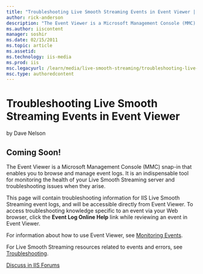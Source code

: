 ```yaml
---
title: "Troubleshooting Live Smooth Streaming Events in Event Viewer | Microsoft Docs"
author: rick-anderson
description: "The Event Viewer is a Microsoft Management Console (MMC) snap-in that enables you to browse and manage event logs. It is an indispensable tool for monitoring..."
ms.author: iiscontent
manager: soshir
ms.date: 02/15/2011
ms.topic: article
ms.assetid: 
ms.technology: iis-media
ms.prod: iis
msc.legacyurl: /learn/media/live-smooth-streaming/troubleshooting-live-smooth-streaming-events-in-event-viewer
msc.type: authoredcontent
---
```

Troubleshooting Live Smooth Streaming Events in Event Viewer
====================
by Dave Nelson

## Coming Soon!

The Event Viewer is a Microsoft Management Console (MMC) snap-in that enables you to browse and manage event logs. It is an indispensable tool for monitoring the health of your Live Smooth Streaming server and troubleshooting issues when they arise.

This page will contain troubleshooting information for IIS Live Smooth Streaming event logs, and will be accessible directly from Event Viewer. To access troubleshooting knowledge specific to an event via your Web browser, click the **Event Log Online Help** link while reviewing an event in Event Viewer.

For information about how to use Event Viewer, see [Monitoring Events](https://technet.microsoft.com/library/cc825761(WS.10).aspx).

For Live Smooth Streaming resources related to events and errors, see [Troubleshooting](../smooth-streaming/microsoft-media-platform-content-map.md#fix).
  
  
[Discuss in IIS Forums](https://forums.iis.net/1145.aspx)